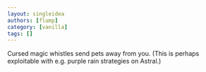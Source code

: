 ```yaml
---
layout: singleidea
authors: [flump]
category: [vanilla]
tags: []
---
```

Cursed magic whistles send pets away from you. (This is perhaps exploitable with e.g. purple rain strategies on Astral.)

